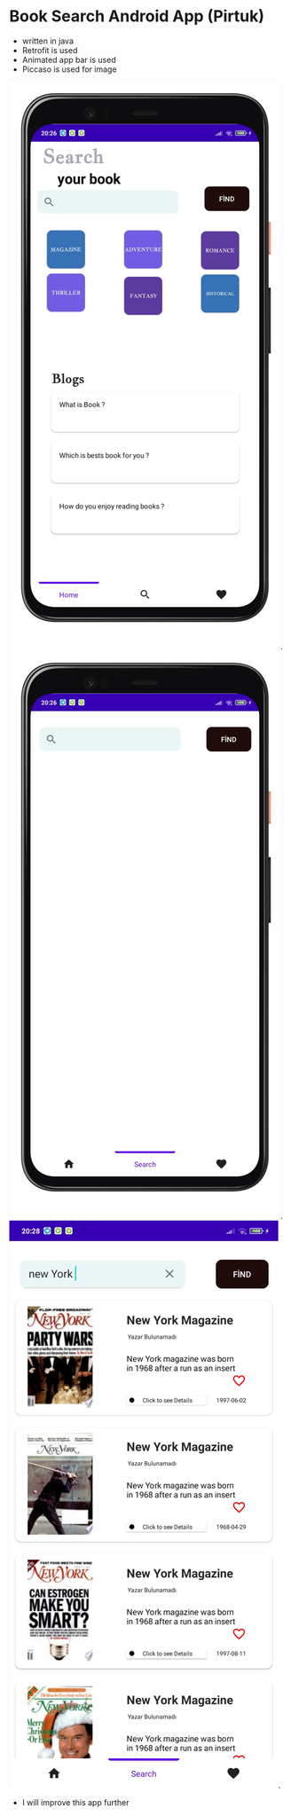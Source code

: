 # Book Search Android App (Pirtuk)

- written in java
- Retrofit is used
- Animated app bar is used
- Piccaso is used for image 

![alt text for screen readers](/mockup/home.png "Home Page").
![alt text for screen readers](/mockup/search.png "Search Page").
![alt text for screen readers](/mockup/posts.png "search Books Page ").


- I will improve this app further

